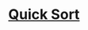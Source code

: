 # [Quick Sort](https://github.com/trekhleb/javascript-algorithms/tree/master/src/algorithms/sorting/quick-sort)
